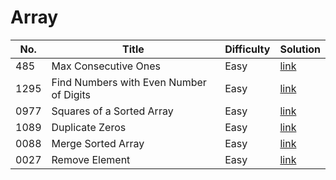 # Array
|No.|Title|Difficulty|Solution|
|---|---|---|---|
|485|Max Consecutive Ones|Easy|[link](array/0485.md)|
|1295|Find Numbers with Even Number of Digits|Easy|[link](array/1295.md)|
|0977|Squares of a Sorted Array|Easy|[link](array/0977.md)|
|1089|Duplicate Zeros|Easy|[link](array/1089.md)|
|0088|Merge Sorted Array|Easy|[link](array/0088.md)|
|0027|Remove Element|Easy|[link](array/0027.md)|